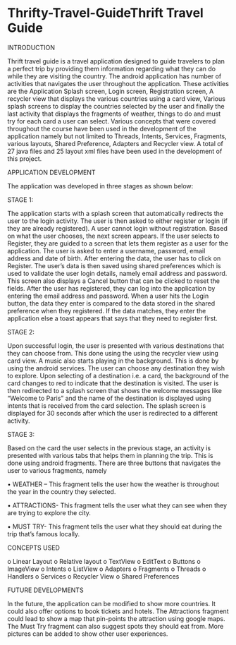 # Thrifty-Travel-GuideThrift Travel Guide
INTRODUCTION

Thrift travel guide is a travel application designed to guide travelers to plan a perfect trip by providing them information regarding what they can do while they are visiting the country. The android application has number of activities that navigates the user throughout the application. These activities are the Application Splash screen, Login screen, Registration screen, A recycler view that displays the various countries using a card view, Various splash screens to display the countries selected by the user and finally the last activity that displays the fragments of weather, things to do and must try for each card a user can select.
Various concepts that were covered throughout the course have been used in the development of the application namely but not limited to Threads, Intents, Services, Fragments, various layouts, Shared Preference, Adapters and Recycler view. A total of 27 java files and 25 layout xml files have been used in the development of this project.

APPLICATION DEVELOPMENT

The application was developed in three stages as shown below:

STAGE 1:

The application starts with a splash screen that automatically redirects the user to the login activity. The user is then asked to either register or login (if they are already registered). A user cannot login without registration. Based on what the user chooses, the next screen appears. If the user selects to Register, they are guided to a screen that lets them register as a user for the application. The user is asked to enter a username, password, email address and date of birth. After entering the data, the user has to click on Register. The user’s data is then saved
using shared preferences which is used to validate the user login details, namely email address and password. This screen also displays a Cancel button that can be clicked to reset the fields.
After the user has registered, they can log into the application by entering the email address and password. When a user hits the Login button, the data they enter is compared to the data stored in the shared preference when they registered. If the data matches, they enter the application else a toast appears that says that they need to register first.

STAGE 2:

Upon successful login, the user is presented with various destinations that they can choose from. This done using the using the recycler view using card view. A music also starts playing in the background. This is done by using the android services. The user can choose any destination they wish to explore. Upon selecting of a destination i.e. a card, the background of the card changes to red to indicate that the destination is visited. The user is then redirected to a splash screen that shows the welcome messages like “Welcome to Paris” and the name of the destination is displayed using intents that is received from the card selection. The splash screen is displayed for 30 seconds after which the user is redirected to a different activity.

STAGE 3:

Based on the card the user selects in the previous stage, an activity is presented with various tabs that helps them in planning the trip. This is done using android fragments. There are three buttons that navigates the user to various fragments, namely

• WEATHER – This fragment tells the user how the weather is throughout the year in the country they selected.

• ATTRACTIONS- This fragment tells the user what they can see when they are trying to explore the city.

• MUST TRY- This fragment tells the user what they should eat during the trip that’s famous locally.

CONCEPTS USED

o Linear Layout
o Relative layout
o TextView
o EditText
o Buttons
o ImageView
o Intents
o ListView
o Adapters
o Fragments
o Threads
o Handlers
o Services
o Recycler View
o Shared Preferences

FUTURE DEVELOPMENTS

In the future, the application can be modified to show more countries. It could also offer options to book tickets and hotels. The Attractions fragment could lead to show a map that pin-points the attraction using google maps. The Must Try fragment can also suggest spots they should eat from. More pictures can be added to show other user experiences.
